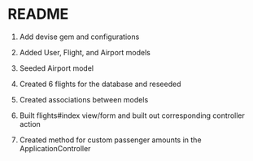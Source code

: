 # README

1. Add devise gem and configurations

2. Added User, Flight, and Airport models

3. Seeded Airport model

6. Created 6 flights for the database and reseeded

4. Created associations between models


5. Built flights#index view/form and built out corresponding controller action

7. Created method for custom passenger amounts in the ApplicationController
